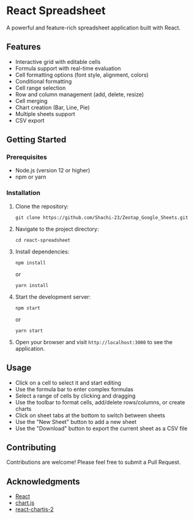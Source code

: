 # React Spreadsheet

A powerful and feature-rich spreadsheet application built with React.

## Features

- Interactive grid with editable cells
- Formula support with real-time evaluation
- Cell formatting options (font style, alignment, colors)
- Conditional formatting
- Cell range selection
- Row and column management (add, delete, resize)
- Cell merging
- Chart creation (Bar, Line, Pie)
- Multiple sheets support
- CSV export

## Getting Started

### Prerequisites

- Node.js (version 12 or higher)
- npm or yarn

### Installation

1. Clone the repository:
   ```
   git clone https://github.com/Shachi-23/Zeotap_Google_Sheets.git
   ```

2. Navigate to the project directory:
   ```
   cd react-spreadsheet
   ```

3. Install dependencies:
   ```
   npm install
   ```
   or
   ```
   yarn install
   ```

4. Start the development server:
   ```
   npm start
   ```
   or
   ```
   yarn start
   ```

5. Open your browser and visit `http://localhost:3000` to see the application.

## Usage

- Click on a cell to select it and start editing
- Use the formula bar to enter complex formulas
- Select a range of cells by clicking and dragging
- Use the toolbar to format cells, add/delete rows/columns, or create charts
- Click on sheet tabs at the bottom to switch between sheets
- Use the "New Sheet" button to add a new sheet
- Use the "Download" button to export the current sheet as a CSV file

## Contributing

Contributions are welcome! Please feel free to submit a Pull Request.

## Acknowledgments

- [React](https://reactjs.org/)
- [chart.js](https://www.chartjs.org/)
- [react-chartjs-2](https://github.com/reactchartjs/react-chartjs-2)
